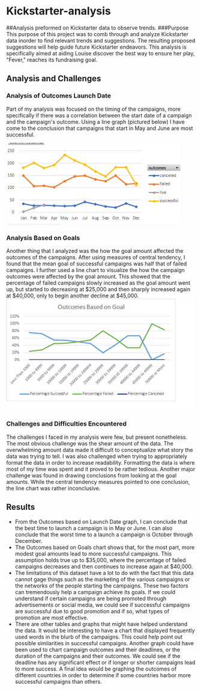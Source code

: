 # Kickstarter-analysis
##Analysis preformed on Kickstarter data to observe trends.
###Purpose
This purpose of this project was to comb through and analyze Kickstarter data inorder to find relevant trends and suggestions. The resulting proposed suggestions will help guide future Kickstarter endeavors. This analysis is specifically aimed at aiding Louise discover the best way to ensure her play, "Fever," reaches its fundraising goal.
## Analysis and Challenges
### Analysis of Outcomes Launch Date
Part of my analysis was focused on the timing of the campaigns, more specifically if there was a correlation between the start date of a campaign and the campaign's outcome. Using a line graph (pictured below) I have come to the conclusion that campaigns that start in May and June are most successful.

![Outcomes Based on Launch Date](https://github.com/TannerOrmanoski/Kickstarter-analysis/blob/main/Outcomes%20Timeline.png)
### Analysis Based on Goals
Another thing that I analyzed was the how the goal amount affected the outcomes of the campaigns. After using measures of central tendency, I found that the mean goal of successful campaigns was half that of failed campaigns. I further used a line chart to visualize the how the campaign outcomes were affected by the goal amount. This showed that the percentage of failed campaigns slowly increased as the goal amount went up, but started to decreasing at $25,000 and then sharply increased again at $40,000, only to begin another decline at $45,000. 
![Outcomes Based on Goals](https://github.com/TannerOrmanoski/Kickstarter-analysis/blob/main/Outcomes%20Based%20on%20Goals%20Timeline.png)
### Challenges and Difficulties Encountered
The challenges I faced in my analysis were few, but present nonetheless. The most obvious challenge was the shear amount of the data. The overwhelming amount data made it difficult to conceptualize what story the data was trying to tell. I was also challenged when trying to appropriately format the data in order to increase readability. Formatting the data is where most of my time was spent and it proved to be rather tedious. Another major challenge was found in drawing conclusions from looking at the goal amounts. While the central tendency measures pointed to one conclusion, the line chart was rather inconclusive.
## Results
- From the Outcomes based on Launch Date graph, I can conclude that the best time to launch a campaign is in May or June. I can also conclude that the worst time to a launch a campaign is October through December.
- The Outcomes based on Goals chart shows that, for the most part, more modest goal amounts lead to more successful campaigns. This assumption holds true up to $35,000, where the percentage of failed campaigns decreases and then continues to increase again at $40,000. 
- The limitations of this dataset have a lot to do with the fact that this data cannot gage things such as the marketing of the various campaigns or the networks of the people starting the campaigns. These two factors can tremendously help a campaign achieve its goals. If we could understand if certain campaigns are being promoted through advertisements or social media, we could see if successful campaigns are successful due to good promotion and if so, what types of promotion are most effective.
- There are other tables and graphs that might have helped understand the data. It would be interesting to have a chart that displayed frequently used words in the blurb of the campaigns. This could help point out possible similarities in successful campaigns. Another graph could have been used to chart campaign outcomes and their deadlines, or the duration of the campaigns and their outcomes. We could see if the deadline has any significant effect or if longer or shorter campaigns lead to more success. A final idea would be graphing the outcomes of different countries in order to determine if some countries harbor more successful campaigns than others.
